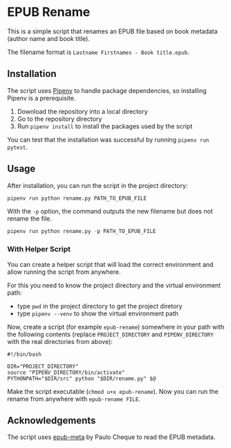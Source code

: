 # EPUB Rename

This is a simple script that renames an EPUB file based on book metadata (author name and book title).

The filename format is `Lastname Firstnames - Book title.epub`.

## Installation

The script uses [Pipenv](https://pipenv.pypa.io/en/latest/) to handle package dependencies, so installing Pipenv is a prerequisite.

1. Download the repository into a local directory
2. Go to the repository directory
3. Run `pipenv install` to install the packages used by the script

You can test that the installation was successful by running `pipenv run pytest`.

## Usage

After installation, you can run the script in the project directory:

```python
pipenv run python rename.py PATH_TO_EPUB_FILE
```

With the `-p` option, the command outputs the new filename but does not rename the file.

```python
pipenv run python rename.py -p PATH_TO_EPUB_FILE
```

### With Helper Script

You can create a helper script that will load the correct environment and allow running the script from anywhere.

For this you need to know the project directory and the virtual environment path:

- type `pwd` in the project directory to get the project diretory
- type `pipenv --venv` to show the virtual environment path

Now, create a script (for example `epub-rename`) somewhere in your path with the following contents (replace `PROJECT_DIRECTORY` and `PIPENV_DIRECTORY` with the real directories from above):

```shell
#!/bin/bash

DIR="PROJECT_DIRECTORY"
source "PIPENV_DIRECTORY/bin/activate"
PYTHONPATH="$DIR/src" python "$DIR/rename.py" $@
```

Make the script executable (`chmod u+x epub-rename`). Now you can run the rename from anywhere with `epub-rename FILE`.

## Acknowledgements

The script uses [epub-meta](https://github.com/paulocheque/epub-meta) by Paulo Cheque to read the EPUB metadata.
